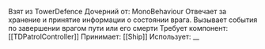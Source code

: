 Взят из TowerDefence
Дочерний от: MonoBehaviour
Отвечает за хранение и принятие информации о состоянии врага. Вызывает события по завершении врагом пути или его смерти
Требует компонент: [[TDPatrolController]]
Принимает: [[Ship]]
Использует: __
